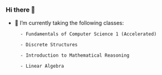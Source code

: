 ### Hi there 👋

- 🌱 I’m currently taking the following classes:

        - Fundamentals of Computer Science 1 (Accelerated)
  
        - Discrete Structures
  
        - Introduction to Mathematical Reasoning
  
        - Linear Algebra

<!--
**apric0ts/apric0ts** is a ✨ _special_ ✨ repository because its `README.md` (this file) appears on your GitHub profile.

Here are some ideas to get you started:

- 🔭 I’m currently working on ...
- 🌱 I’m currently learning ...
- 👯 I’m looking to collaborate on ...
- 🤔 I’m looking for help with ...
- 💬 Ask me about ...
- 📫 How to reach me: ...
- 😄 Pronouns: ...
- ⚡ Fun fact: ...
-->
